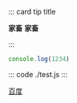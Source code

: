 
::: card tip title

__家畜__
**家畜**

:::


```js
console.log(1234)
```

::: code
./test.js
:::

[百度](http://www.baidu.com)